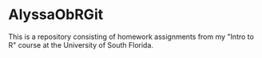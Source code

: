 # AlyssaObRGit

This is a repository consisting of homework assignments from my "Intro to R" course at the University of South Florida. 

